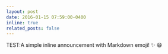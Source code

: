 ```yaml
---
layout: post
date: 2016-01-15 07:59:00-0400
inline: true
related_posts: false
---
```


TEST:A simple inline announcement with Markdown emoji! :sparkles: :smile:
